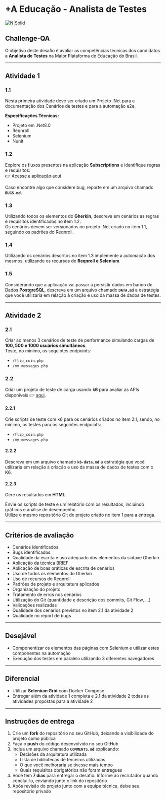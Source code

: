 # +A Educação - Analista de Testes

[![N|Solid](https://maisaedu.com.br/hubfs/site-grupo-a/logo-mais-a-educacao.svg)](https://maisaedu.com.br/) 

## Challenge-QA

O objetivo deste desafio é avaliar as competências técnicas dos candidatos a **Analista de Testes** na Maior Plataforma de Educação do Brasil.

---

## Atividade 1

### 1.1
Nesta primeira atividade deve ser criado um Projeto .Net para a documentação dos Cenários de testes e para a automação e2e.  

**Especificações Técnicas:**
- Projeto em .Net8.0
- Reqnroll
- Selenium
- Nunit

### 1.2
Explore os fluxos presentes na aplicação **Subscriptions** e identifique regras e requisitos:  
👉 [Acesse a aplicação aqui](https://developer.grupoa.education/subscription)

Caso encontre algo que considere bug, reporte em um arquivo chamado **`BUGS.md`**.

### 1.3
Utilizando todos os elementos do **Gherkin**, descreva em cenários as regras e requisitos identificados no item 1.2.  
Os cenários devem ser versionados no projeto .Net criado no item 1.1, seguindo os padrões do Reqnroll.

### 1.4
Utilizando os cenários descritos no item 1.3 implemente a automação dos mesmos, utilizando os recursos do **Reqnroll e Selenium**.

### 1.5
Considerando que a aplicação vai passar a persistir dados em banco de Dados **PostgreSQL**, descreva em um arquivo chamado **`DATA.md`** a estratégia que você utilizaria em relação à criação e uso da massa de dados de testes.

---

## Atividade 2

### 2.1
Criar ao menos 3 cenários de teste de performance simulando cargas de **100, 500 e 1000 usuários simultâneos**.  
Teste, no mínimo, os seguintes endpoints:

- `/flip_coin.php`  
- `/my_messages.php`  

### 2.2
Criar um projeto de teste de carga usando **k6** para avaliar as APIs disponíveis 👉 [aqui](https://test.k6.io/).

#### 2.2.1
Crie scripts de teste com k6 para os cenários criados no item 2.1, sendo, no mínimo, os testes para os seguintes endpoints:

- `/flip_coin.php`  
- `/my_messages.php`  

#### 2.2.2
Descreva em um arquivo chamado **`k6-data.md`** a estratégia que você utilizaria em relação à criação e uso da massa de dados de testes com o K6.

#### 2.2.3
Gere os resultados em **HTML**.  

Envie os scripts de teste e um relatório com os resultados, incluindo gráficos e análise de desempenho.  
Utilize o mesmo repositório Git do projeto criado no item 1 para a entrega.

---

## Critérios de avaliação
- Cenários identificados  
- Bugs identificados  
- Qualidade da escrita e uso adequado dos elementos da sintaxe Gherkin  
- Aplicação da técnica BRIEF  
- Aplicação de boas práticas de escrita de cenários  
- Uso de todos os elementos do Gherkin  
- Uso de recursos do Reqnroll  
- Padrões de projeto e arquitetura aplicados  
- Organização do projeto  
- Tratamento de erros nos cenários  
- Utilização do Git (quantidade e descrição dos commits, Git Flow, ...)  
- Validações realizadas  
- Qualidade dos cenários previstos no item 2.1 da atividade 2  
- Qualidade no report de bugs  

---

## Desejável
- Componentizar os elementos das páginas com Selenium e utilizar estes componentes na automação  
- Execução dos testes em paralelo utilizando 3 diferentes navegadores  

---

## Diferencial
- Utilizar **Selenium Grid** com Docker Compose  
- Entregar além da atividade 1 completa e 2.1 da atividade 2 todas as atividades propostas para a atividade 2  

---

## Instruções de entrega
1. Crie um **fork** do repositório no seu GitHub, deixando a visibilidade do projeto como pública  
2. Faça o **push** do código desenvolvido no seu GitHub  
3. Inclua um arquivo chamado **`COMMENTS.md`** explicando:  
   - Decisões da arquitetura utilizada  
   - Lista de bibliotecas de terceiros utilizadas  
   - O que você melhoraria se tivesse mais tempo  
   - Quais requisitos obrigatórios não foram entregues  
4. Você tem **7 dias** para entregar o desafio. Informe ao recrutador quando concluí-lo, enviando junto o link do repositório  
5. Após revisão do projeto junto com a equipe técnica, deixe seu repositório privado  

